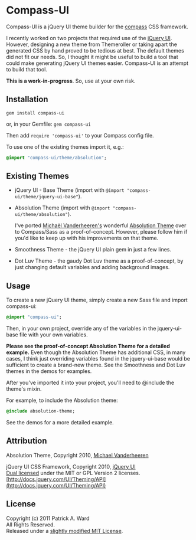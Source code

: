 # Compass-UI

Compass-UI is a jQuery UI theme builder for the [compass][compass] CSS framework. 

I recently worked on two projects that required use of the [jQuery UI][jqueryui]. However, designing a new theme from Themeroller or taking apart the generated CSS by hand proved to be tedious at best. The default themes did not fit our needs. So, I thought it might be useful to build a tool that could make generating jQuery UI themes easier. Compass-UI is an attempt to build that tool. 

**This is a work-in-progress**. So, use at your own risk. 

## Installation

`gem install compass-ui`

or, in your Gemfile: `gem compass-ui`

Then add `require 'compass-ui'` to your Compass config file. 

To use one of the existing themes import it, e.g.: 

```sass
@import "compass-ui/theme/absolution";
```

## Existing Themes

* jQuery UI - Base Theme (import with `@import "compass-ui/theme/jquery-ui-base"`).

* Absolution Theme (import with `@import "compass-ui/theme/absolution"`). 

    I've ported [Michaël Vanderheeren's][mvan] wonderful [Absolution Theme](https://github.com/michaelvanderheeren/Absolution) over to Compass/Sass as a proof-of-concept. However, please follow him if you'd like to keep up with his improvements on that theme. 

* Smoothness Theme - the jQuery UI plain gem in just a few lines. 

* Dot Luv Theme - the gaudy Dot Luv theme as a proof-of-concept, by just changing default variables and adding background images. 

## Usage 

To create a new jQuery UI theme, simply create a new Sass file and import compass-ui:

```sass
@import "compass-ui";
```

Then, in your own project, override any of the variables in the jquery-ui-base file with your own variables. 

**Please see the proof-of-concept Absolution Theme for a detailed example.** Even though the Absolution Theme has additional CSS, in many cases, I think just overriding variables found in the jquery-ui-base would be sufficient to create a brand-new theme. See the Smoothness and Dot Luv themes in the demos for examples.  

After you've imported it into your project, you'll need to @include the theme's mixin. 

For example, to include the Absolution theme: 

```sass
@include absolution-theme;
```

See the demos for a more detailed example. 

## Attribution
Absolution Theme, Copyright 2010, [Michael Vanderheeren][mvan]

jQuery UI CSS Framework, Copyright 2010, [jQuery UI][jqueryui]<br>
[Dual licensed][jqueryui-license] under the MIT or GPL Version 2 licenses.<br>
[http://docs.jquery.com/UI/Theming/API](http://docs.jquery.com/UI/Theming/API)<br>

## License

Copyright (c) 2011 Patrick A. Ward<br>
All Rights Reserved.<br>
Released under a [slightly modified MIT License][license]. 

[license]: http://github.com/patrickward/compass-ui/tree/master/LICENSE.md
[compass]: http://compass-style.org
[jqueryui]: http://jqueryui.com
[jqueryui-license]: http://jquery.org/license
[mvan]: http://www.michaelvanderheeren.be/

